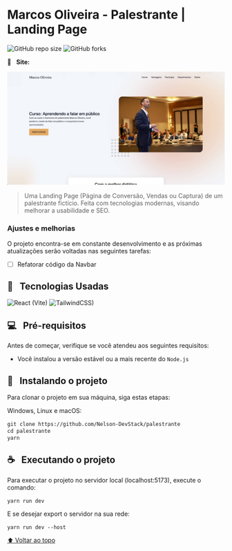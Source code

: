 # Marcos Oliveira - Palestrante | Landing Page

![GitHub repo size](https://img.shields.io/github/repo-size/Nelson-DevStack/palestrante)
![GitHub forks](https://img.shields.io/github/forks/Nelson-DevStack/palestrante)

📎 &nbsp; **Site:**

<img src="page_screenshot.jpg" alt="Imagem do Projeto">

> Uma Landing Page (Página de Conversão, Vendas ou Captura) de um palestrante fictício. Feita com tecnologias modernas, visando melhorar a usabilidade e SEO.

### Ajustes e melhorias

O projeto encontra-se em constante desenvolvimento e as próximas atualizações serão voltadas nas seguintes tarefas:

- [ ] Refatorar código da Navbar

## 📒 &nbsp; Tecnologias Usadas

![React (Vite)](https://img.shields.io/badge/React-20232A?style=for-the-badge&logo=react&logoColor=61DAFB)
![TailwindCSS)](https://img.shields.io/badge/Tailwind_CSS-38B2AC?style=for-the-badge&logo=tailwind-css&logoColor=white)

## 💻 &nbsp; Pré-requisitos

Antes de começar, verifique se você atendeu aos seguintes requisitos:

* Você instalou a versão estável ou a mais recente do `Node.js`

## 🚀 &nbsp; Instalando o projeto

Para clonar o projeto em sua máquina, siga estas etapas:

Windows, Linux e macOS:
```
git clone https://github.com/Nelson-DevStack/palestrante
cd palestrante
yarn
```

## ☕ &nbsp; Executando o projeto

Para executar o projeto no servidor local (localhost:5173), execute o comando:

```
yarn run dev
```

E se desejar export o servidor na sua rede:
```
yarn run dev --host
```


[⬆ Voltar ao topo](#palestrante)<br>